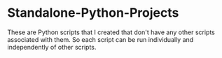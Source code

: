 # Standalone-Python-Projects
These are Python scripts that I created that don't have any other scripts associated with them. So each script can be run individually and independently of other scripts.
